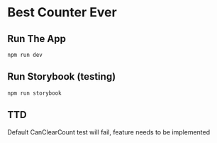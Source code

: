 # Best Counter Ever

## Run The App
`npm run dev`

## Run Storybook (testing)
`npm run storybook`

## TTD
Default CanClearCount test will fail, feature needs to be implemented